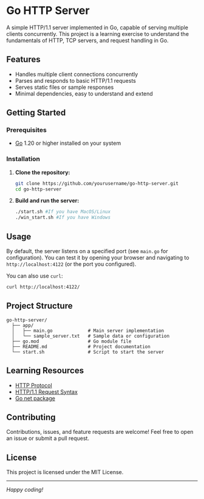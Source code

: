 # Go HTTP Server

A simple HTTP/1.1 server implemented in Go, capable of serving multiple clients concurrently. This project is a learning exercise to understand the fundamentals of HTTP, TCP servers, and request handling in Go.

## Features

- Handles multiple client connections concurrently
- Parses and responds to basic HTTP/1.1 requests
- Serves static files or sample responses
- Minimal dependencies, easy to understand and extend

## Getting Started

### Prerequisites

- [Go](https://golang.org/dl/) 1.20 or higher installed on your system

### Installation

1. **Clone the repository:**
   ```sh
   git clone https://github.com/yourusername/go-http-server.git
   cd go-http-server
   ```

2. **Build and run the server:**
   ```sh
   ./start.sh #If you have MacOS/Linux
   ./win_start.sh #If you have Windows
   ```

## Usage

By default, the server listens on a specified port (see `main.go` for configuration). You can test it by opening your browser and navigating to `http://localhost:4122` (or the port you configured).

You can also use `curl`:
```sh
curl http://localhost:4122/
```

## Project Structure

```
go-http-server/
  ├── app/
  │   ├── main.go             # Main server implementation
  │   └── sample_server.txt   # Sample data or configuration
  ├── go.mod                  # Go module file
  ├── README.md               # Project documentation
  └── start.sh                # Script to start the server
```

## Learning Resources

- [HTTP Protocol](https://en.wikipedia.org/wiki/Hypertext_Transfer_Protocol)
- [HTTP/1.1 Request Syntax](https://www.w3.org/Protocols/rfc2616/rfc2616-sec5.html)
- [Go net package](https://pkg.go.dev/net)

## Contributing

Contributions, issues, and feature requests are welcome! Feel free to open an issue or submit a pull request.

## License

This project is licensed under the MIT License.

---

*Happy coding!*

